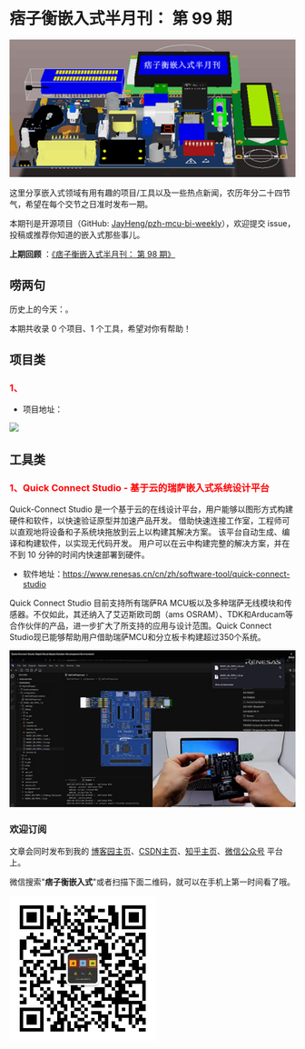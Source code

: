 # 痞子衡嵌入式半月刊： 第 99 期

![](https://raw.githubusercontent.com/JayHeng/pzh-mcu-bi-weekly/master/pics/pzh_mcu_bi_weekly.PNG)

这里分享嵌入式领域有用有趣的项目/工具以及一些热点新闻，农历年分二十四节气，希望在每个交节之日准时发布一期。

本期刊是开源项目（GitHub: [JayHeng/pzh-mcu-bi-weekly](https://github.com/JayHeng/pzh-mcu-bi-weekly)），欢迎提交 issue，投稿或推荐你知道的嵌入式那些事儿。

**上期回顾** ：[《痞子衡嵌入式半月刊： 第 98 期》](https://www.cnblogs.com/henjay724/p/18162722)

## 唠两句

历史上的今天：。

本期共收录 0 个项目、1 个工具，希望对你有帮助！

## 项目类

### <font color="red">1、</font>



 * 项目地址：

 ![](https://raw.githubusercontent.com/JayHeng/pzh-mcu-bi-weekly/master/pics/issue-099/.PNG)

 ## 工具类

 ### <font color="red">1、Quick Connect Studio - 基于云的瑞萨嵌入式系统设计平台</font>

Quick-Connect Studio 是一个基于云的在线设计平台，用户能够以图形方式构建硬件和软件，以快速验证原型并加速产品开发。 借助快速连接工作室，工程师可以直观地将设备和子系统块拖放到云上以构建其解决方案。 该平台自动生成、编译和构建软件，以实现无代码开发。 用户可以在云中构建完整的解决方案，并在不到 10 分钟的时间内快速部署到硬件。

 * 软件地址：https://www.renesas.cn/cn/zh/software-tool/quick-connect-studio

Quick Connect Studio 目前支持所有瑞萨RA MCU板以及多种瑞萨无线模块和传感器。不仅如此，其还纳入了艾迈斯欧司朗（ams OSRAM）、TDK和Arducam等合作伙伴的产品，进一步扩大了所支持的应用与设计范围。Quick Connect Studio现已能够帮助用户借助瑞萨MCU和分立板卡构建超过350个系统。

 ![](https://raw.githubusercontent.com/JayHeng/pzh-mcu-bi-weekly/master/pics/issue-099/QuickConnectStudio.PNG)

### 欢迎订阅

文章会同时发布到我的 [博客园主页](https://www.cnblogs.com/henjay724/)、[CSDN主页](https://blog.csdn.net/henjay724)、[知乎主页](https://www.zhihu.com/people/henjay724)、[微信公众号](http://weixin.sogou.com/weixin?type=1&query=痞子衡嵌入式) 平台上。

微信搜索"__痞子衡嵌入式__"或者扫描下面二维码，就可以在手机上第一时间看了哦。

![](https://raw.githubusercontent.com/JayHeng/pzhmcu-picture/master/wechat/pzhMcu_qrcode_258x258.jpg)

